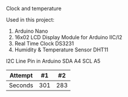 Clock and temperature

Used in this project:
1. Arduino Nano
2. 16x02 LCD Display Module for Arduino IIC/I2 
3. Real Time Clock DS3231
4. Humidity & Temperature Sensor DHT11

I2C Line	Pin in Arduino
SDA	        A4
SCL	        A5

| Attempt | #1  | #2  |
| :-----: | :-: | :-: |
| Seconds | 301 | 283 |